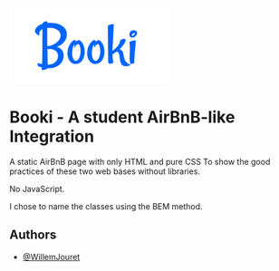 ![Logo](/img/Booki@3x.png)

# Booki - A student AirBnB-like Integration

A static AirBnB page with only HTML and pure CSS
To show the good practices of these two web bases without libraries.

No JavaScript.

I chose to name the classes using the BEM method.

## Authors

- [@WillemJouret](https://www.github.com/WillemJou)
